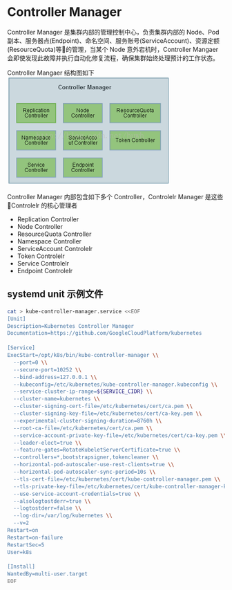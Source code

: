 # Controller Manager

Controller Manager 是集群内部的管理控制中心，负责集群内部的 Node、Pod副本、服务器点(Endpoint)、命名空间、服务账号(ServiceAccount)、资源定额(ResourceQuota)等的管理，当某个 Node 意外宕机时，Controller Mangaer 会即使发现此故障并执行自动化修复流程，确保集群始终处理预计的工作状态。

Controller Mangaer 结构图如下
![Controller Mangaer 结构图](picture/controller_manager.png)

Controller Manager 内部包含如下多个 Controller，Controlelr Manager 是这些 Controlelr 的核心管理者
 * Replication Controller
 * Node Controller
 * ResourceQuota Controller
 * Namespace Controller
 * ServiceAccount Controlelr
 * Token Controlelr
 * Service Controlelr
 * Endpoint Controlelr

## systemd unit 示例文件
```sh
cat > kube-controller-manager.service <<EOF
[Unit]
Description=Kubernetes Controller Manager
Documentation=https://github.com/GoogleCloudPlatform/kubernetes

[Service]
ExecStart=/opt/k8s/bin/kube-controller-manager \\
  --port=0 \\
  --secure-port=10252 \\
  --bind-address=127.0.0.1 \\ 
  --kubeconfig=/etc/kubernetes/kube-controller-manager.kubeconfig \\
  --service-cluster-ip-range=${SERVICE_CIDR} \\
  --cluster-name=kubernetes \\
  --cluster-signing-cert-file=/etc/kubernetes/cert/ca.pem \\
  --cluster-signing-key-file=/etc/kubernetes/cert/ca-key.pem \\
  --experimental-cluster-signing-duration=8760h \\
  --root-ca-file=/etc/kubernetes/cert/ca.pem \\
  --service-account-private-key-file=/etc/kubernetes/cert/ca-key.pem \\
  --leader-elect=true \\
  --feature-gates=RotateKubeletServerCertificate=true \\
  --controllers=*,bootstrapsigner,tokencleaner \\
  --horizontal-pod-autoscaler-use-rest-clients=true \\
  --horizontal-pod-autoscaler-sync-period=10s \\
  --tls-cert-file=/etc/kubernetes/cert/kube-controller-manager.pem \\
  --tls-private-key-file=/etc/kubernetes/cert/kube-controller-manager-key.pem \\
  --use-service-account-credentials=true \\
  --alsologtostderr=true \\
  --logtostderr=false \\
  --log-dir=/var/log/kubernetes \\
  --v=2
Restart=on
Restart=on-failure
RestartSec=5
User=k8s

[Install]
WantedBy=multi-user.target
EOF
```